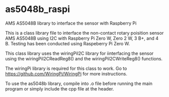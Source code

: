 # as5048b_raspi
AMS AS5048B library to interface the sensor with Raspberry Pi

This is a class library file to interface the non-contact rotary poisition sensor AMS AS5048B using I2C with Raspberry Pi Zero W, Zero 2 W, 3 B+, and 4 B. Testing has been conducted using Raspeberry Pi Zero W.

This class library uses the wiringPiI2C library for iinterfacing the sensor using the wiringPiI2CReadReg8() and the wiringPiI2CWriteReg8() functions.

The wiringPi library is required for this class to work. Go to https://github.com/WiringPi/WiringPi for more instructions.

To use the as5048b library, compile into .o file before running the main program or simply include the cpp file at the header.


